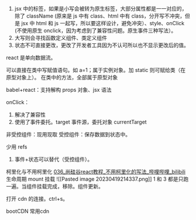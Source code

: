 1. jsx 中的标签，如果是小写会被转为原生标签，大部分属性都是一一对应的，除了 className (原来是 js 中有 class、html 中有 class，分开写不冲突，但是 jsx 中 html 和 js 一起写，所以要这样设计，避免冲突）、style、onClick (不使用原生 onclick，因为考虑到了兼容性问题。原生事件三种写法）。
2. 大写则会寻找函数定义组件、类定义组件
3. 状态不可直接更改，更改了开发者工具因为不认可所以也不显示更改后的值。

react 是单向数据流。


可以直接在类中写赋值语句。如 a=1；属于实例对象。加 static 则可赋给类（在原型对象上）。
在类中的方法，全部属于原型对象

babel+react：支持解构 props 对象、jsx 语法


onClick：
1. 解决了兼容性
2. 使用了事件委托。target 事件源，委托对象 currentTarget

非受控组件：现用现取
受控组件：保存数据到状态中。

少用 refs
1. 事件+状态可以替代（受控组件）。

柯里化与不用柯里化
[036_尚硅谷react教程_不用柯里化的写法_哔哩哔哩_bilibili](https://www.bilibili.com/video/BV1wy4y1D7JT/?p=36&spm_id_from=pageDriver&vd_source=a192bbc2c82b7725cd9d5149075acda1)
生命周期
mount 挂载
![[Pasted image 20230419214337.png]]
1 和 3 都是只跑一遍。当组件挂载完成，移除。组件更新。


打开 cdn 的连接。ctrl+s。

bootCDN 常用cdn